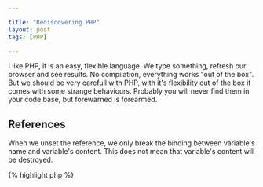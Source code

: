 ```yaml
---

title: "Rediscovering PHP"
layout: post
tags: [PHP]

---
```


I like PHP, it is an easy, flexible language. We type something, refresh our browser and see results. No 
compilation, everything works "out of the box". But we should be very carefull with PHP, with it's 
flexibility out of the box it comes with some strange behaviours. Probably you will never find them in
your code base, but forewarned is forearmed.

## References

When we unset the reference, we only break the binding between variable's name and variable's content. This
does not mean that variable's content will be destroyed.

{% highlight php %}
<?php

$foo = 'bar';
$baz = &$foo;
unset($foo);

echo $baz; // 'bar'
{% endhighlight %}

In the example above variable *$baz* still contains reference to *bar* content. PHP will remove this content
only after all references will be destroyed.

## Unset

Let's continue our research in *unset* operator. PHP manual says: *"unset() destroys the specified variables".* 
Very clear, yes? But it becomes very tricky, when it is used inside a user function.

### Globalized variable

If we unset a globalized variable inside a function, only the local variable is destroyed. The variable in 
the calling environment will retain the same value as before unset() was called.

{% highlight php %}
<?php

function destroy_val() 
{
    global $val;
    unset($val);
}

$val = 'test';
destroy_val($val);
echo $val(); // test

{% endhighlight %}

If we want to unset a global variable we should use *$GLOBALS* array:

{% highlight php %}
<?php

function destroy_val() 
{
    unset($GLOBALS['val']);
}
{% endhighlight %}

### Variable passed by reference.

Here is some code sample:

{% highlight php %}
<?php 

function foo(&$bar) 
{
    unset($bar);
    $bar = 'baz';
}

$bar = 'test';
echo $bar, "\n"; // test

foo($bar);
echo $bar, "\n"; // ?

{% endhighlight %}
What do you think about the value of *$bar* variable? We know that when we pass arguments by reference into a
function, these variables may change their values in the parent scope. But what about *unset()* call?

It turnes out that PHP will destroy only a local variable, a parent scope will not be touched. The variable in
the calling environment will be the same as before *unset()* call. The output of the above code sample will
be:

{% highlight python %}
test
test
{% endhighlight %}

### Static variables

What do we know about static variables? They save their values between function calls. But what if we unset 
a static variable?

{% highlight php %}
<?php

function foo()
{
    static $bar = 1;
    $bar ++;

    echo "Before:", $bar, ", ";
    unset($bar);

    $bar = 'test';
    echo "after:", $bar, "\n";
}

foo();
foo();
foo();
{% endhighlight %}

Here PHP will destroy a variable only in the context of the rest of a function.

{% highlight python %}
Before unset: 1, after: test
Before unset: 2, after: test
Before unset: 3, after: test
{% endhighlight %}

## Switch

*Switch* operator is the basics. When we learned PHP  we also learned *switch* opeator and it's behaviour.

{% highlight php %}
<?php

$a = 'foo';

switch($a) {
    default: echo 'default'; break;
    case 'foo': echo 'foo'; break;
    case 'bar': echo 'bar'; break;
    case 'baz': echo 'baz'; break;
}
{% endhighlight %}

What is the output? From the manual we know about *default* section that *... this case matches anything that wasn't matched by the other cases*. 
It is also written that *It is important to understand how the switch statement is executed in order to avoid mistakes. The switch statement executes line by line (actually, statement by statement)*.
But it turnes out that not always in order line by line. *Default* block will be executed the last, even it is on the 
first line. So the output will be ``foo``. 

## Strings increment

Eveything is clear when we use increment/decrement with numbers. Just add or sub 1 from the number. And what if 
we use strings?

{% highlight php %}
<?php

$string = 'string';
echo ++$string, "\n"; 

$string = 'aa';
echo $string, "\n";

$string = 'zz';
echo $string, "\n";

$string = '12';
echo $string, "\n";

$string = 'string';
echo --$string, "\n";

$string = '12';
echo --$string, "\n";

{% endhighlight %}

The output of this code is very interesting.

{% highlight python %}
strinh
ab
aaa
13
string
11
{% endhighlight %}

When we have a number which is represented as a string, the logic is clear. Something strange happens with
other strings. And it is impossible to guess the result without reading manual. PHP follows Perl's rules when dealing 
with arithmetic operations on character variables. Another words you should consider characters as their ASCII codes.
And one notice here, that they cannot be decremented. 

## Ternary Operator

Imagine that you work with a legacy code and you have found something like this:

{% highlight php %}
<?php

echo (true?'true':false?'t':'f');
{% endhighlight %}

A stack of ternary expressions. What result do you expect to see? True? If so, you are wrong. When you stack ternary expressions they are 
evaluated from left to right. Let's be more verbous in the previous example.

{% highlight php %}
<?php

echo ((true ? 'true' : false) ? 't' : 'f');
{% endhighlight %}

Parentheses help now to unserstand how stack of ternary expressions works. Now it's clear that the output will be ``t``.

## Conclusion
Ofcourse you can see that you will never write such code, and you are right. Here we have a set of bad practices. 
But no one is safe from the legacy code and you should be prepared to understand how PHP behaves in such situations.

